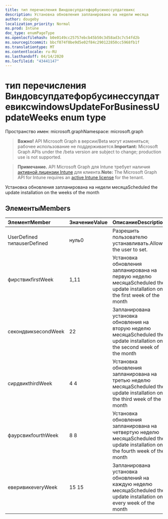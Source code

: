 ```yaml
---
title: тип перечисления Виндовсупдатефорбусинессупдатевикс
description: Установка обновления запланирована на недели месяца
author: dougeby
localization_priority: Normal
ms.prod: Intune
doc_type: enumPageType
ms.openlocfilehash: b0e0149cc25757ebcb45b50c3d58ad3c7c54fd2b
ms.sourcegitcommit: bbcf074f0be9d5e02f84c290122850cc5968fb1f
ms.translationtype: MT
ms.contentlocale: ru-RU
ms.lasthandoff: 04/14/2020
ms.locfileid: "43441147"
---
```

# <a name="windowsupdateforbusinessupdateweeks-enum-type"></a><span data-ttu-id="f0e5f-103">тип перечисления Виндовсупдатефорбусинессупдатевикс</span><span class="sxs-lookup"><span data-stu-id="f0e5f-103">windowsUpdateForBusinessUpdateWeeks enum type</span></span>

<span data-ttu-id="f0e5f-104">Пространство имен: microsoft.graph</span><span class="sxs-lookup"><span data-stu-id="f0e5f-104">Namespace: microsoft.graph</span></span>

> <span data-ttu-id="f0e5f-105">**Важно!** API Microsoft Graph в версии/Beta могут изменяться; рабочее использование не поддерживается.</span><span class="sxs-lookup"><span data-stu-id="f0e5f-105">**Important:** Microsoft Graph APIs under the /beta version are subject to change; production use is not supported.</span></span>

> <span data-ttu-id="f0e5f-106">**Примечание.** API Microsoft Graph для Intune требует наличия [активной лицензии Intune](https://go.microsoft.com/fwlink/?linkid=839381) для клиента.</span><span class="sxs-lookup"><span data-stu-id="f0e5f-106">**Note:** The Microsoft Graph API for Intune requires an [active Intune license](https://go.microsoft.com/fwlink/?linkid=839381) for the tenant.</span></span>

<span data-ttu-id="f0e5f-107">Установка обновления запланирована на недели месяца</span><span class="sxs-lookup"><span data-stu-id="f0e5f-107">Scheduled the update installation on the weeks of the month</span></span>

## <a name="members"></a><span data-ttu-id="f0e5f-108">Элементы</span><span class="sxs-lookup"><span data-stu-id="f0e5f-108">Members</span></span>
|<span data-ttu-id="f0e5f-109">Элемент</span><span class="sxs-lookup"><span data-stu-id="f0e5f-109">Member</span></span>|<span data-ttu-id="f0e5f-110">Значение</span><span class="sxs-lookup"><span data-stu-id="f0e5f-110">Value</span></span>|<span data-ttu-id="f0e5f-111">Описание</span><span class="sxs-lookup"><span data-stu-id="f0e5f-111">Description</span></span>|
|:---|:---|:---|
|<span data-ttu-id="f0e5f-112">UserDefined типа</span><span class="sxs-lookup"><span data-stu-id="f0e5f-112">userDefined</span></span>|<span data-ttu-id="f0e5f-113">нуль</span><span class="sxs-lookup"><span data-stu-id="f0e5f-113">0</span></span>|<span data-ttu-id="f0e5f-114">Разрешить пользователю устанавливать.</span><span class="sxs-lookup"><span data-stu-id="f0e5f-114">Allow the user to set.</span></span>|
|<span data-ttu-id="f0e5f-115">фирствик</span><span class="sxs-lookup"><span data-stu-id="f0e5f-115">firstWeek</span></span>|<span data-ttu-id="f0e5f-116">1,1</span><span class="sxs-lookup"><span data-stu-id="f0e5f-116">1</span></span>|<span data-ttu-id="f0e5f-117">Установка обновления запланирована на первую неделю месяца</span><span class="sxs-lookup"><span data-stu-id="f0e5f-117">Scheduled the update installation on the first week of the month</span></span>|
|<span data-ttu-id="f0e5f-118">секондвик</span><span class="sxs-lookup"><span data-stu-id="f0e5f-118">secondWeek</span></span>|<span data-ttu-id="f0e5f-119">2</span><span class="sxs-lookup"><span data-stu-id="f0e5f-119">2</span></span>|<span data-ttu-id="f0e5f-120">Запланирована установка обновления на вторую неделю месяца</span><span class="sxs-lookup"><span data-stu-id="f0e5f-120">Scheduled the update installation on the second week of the month</span></span>|
|<span data-ttu-id="f0e5f-121">сирдвик</span><span class="sxs-lookup"><span data-stu-id="f0e5f-121">thirdWeek</span></span>|<span data-ttu-id="f0e5f-122">4 </span><span class="sxs-lookup"><span data-stu-id="f0e5f-122">4</span></span>|<span data-ttu-id="f0e5f-123">Установка обновления запланирована на третью неделю месяца</span><span class="sxs-lookup"><span data-stu-id="f0e5f-123">Scheduled the update installation on the third week of the month</span></span>|
|<span data-ttu-id="f0e5f-124">фаурсвик</span><span class="sxs-lookup"><span data-stu-id="f0e5f-124">fourthWeek</span></span>|<span data-ttu-id="f0e5f-125">8 </span><span class="sxs-lookup"><span data-stu-id="f0e5f-125">8</span></span>|<span data-ttu-id="f0e5f-126">Установка обновления запланирована на четвертую неделю месяца</span><span class="sxs-lookup"><span data-stu-id="f0e5f-126">Scheduled the update installation on the fourth week of the month</span></span>|
|<span data-ttu-id="f0e5f-127">еверивик</span><span class="sxs-lookup"><span data-stu-id="f0e5f-127">everyWeek</span></span>|<span data-ttu-id="f0e5f-128">15 </span><span class="sxs-lookup"><span data-stu-id="f0e5f-128">15</span></span>|<span data-ttu-id="f0e5f-129">Запланирована установка обновлений на каждую неделю месяца</span><span class="sxs-lookup"><span data-stu-id="f0e5f-129">Scheduled the update installation on every week of the month</span></span>|



